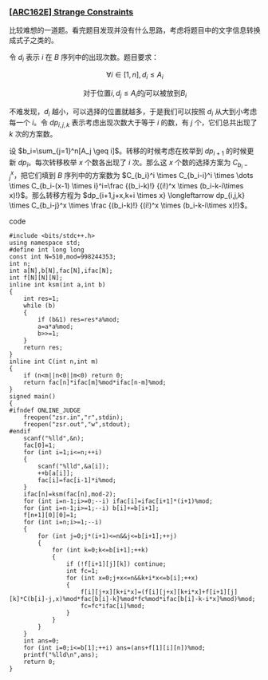### [[ARC162E] Strange Constraints](https://www.luogu.com.cn/problem/AT_arc162_e)

比较难想的一道题。看完题目发现并没有什么思路，考虑将题目中的文字信息转换成式子之类的。

令 $d_i$ 表示 $i$ 在 $B$ 序列中的出现次数。题目要求：

$$\forall i \in [1,n],d_i \leq A_i$$

$$\text{对于位置}i,d_j \leq A_i \text{的} j \text{可以被放到} B_i$$

不难发现，$d_i$ 越小，可以选择的位置就越多，于是我们可以按照 $d_i$ 从大到小考虑每一个 $i$。令 $dp_{i,j,k}$ 表示考虑出现次数大于等于 $i$ 的数，有 $j$ 个，它们总共出现了 $k$ 次的方案数。

设 $b_i=\sum_{j=1}^n[A_j \geq i]$。转移的时候考虑在枚举到 $dp_{i+1}$ 的时候更新 $dp_i$。每次转移枚举 $x$ 个数各出现了 $i$ 次。那么这 $x$ 个数的选择方案为 $C_{b_i-j}^x$，把它们填到 $B$ 序列中的方案数为 $C_{b_i}^i \times C_{b_i-i}^i \times \dots \times C_{b_i-(x-1) \times i}^i=\frac {(b_i-k)!} {(i!)^x \times (b_i-k-i\times x)!}$。那么转移方程为 $dp_{i+1,j+x,k+i \times x} \longleftarrow dp_{i,j,k} \times C_{b_i-j}^x \times \frac {(b_i-k)!} {(i!)^x \times (b_i-k-i\times x)!}$。

code
```
#include <bits/stdc++.h>
using namespace std;
#define int long long
const int N=510,mod=998244353;
int n;
int a[N],b[N],fac[N],ifac[N];
int f[N][N][N];
inline int ksm(int a,int b)
{
    int res=1;
    while (b)
    {
        if (b&1) res=res*a%mod;
        a=a*a%mod;
        b>>=1;
    }
    return res;
}
inline int C(int n,int m)
{
    if (n<m||n<0||m<0) return 0;
    return fac[n]*ifac[m]%mod*ifac[n-m]%mod; 
}
signed main()
{
#ifndef ONLINE_JUDGE
    freopen("zsr.in","r",stdin);
    freopen("zsr.out","w",stdout);
#endif
    scanf("%lld",&n);
    fac[0]=1;
    for (int i=1;i<=n;++i) 
    {
        scanf("%lld",&a[i]);
        ++b[a[i]];
        fac[i]=fac[i-1]*i%mod;
    }
    ifac[n]=ksm(fac[n],mod-2);
    for (int i=n-1;i>=0;--i) ifac[i]=ifac[i+1]*(i+1)%mod;
    for (int i=n-1;i>=1;--i) b[i]+=b[i+1];
    f[n+1][0][0]=1;
    for (int i=n;i>=1;--i)
    {
        for (int j=0;j*(i+1)<=n&&j<=b[i+1];++j)
        {
            for (int k=0;k<=b[i+1];++k)
            {
                if (!f[i+1][j][k]) continue;
                int fc=1;
                for (int x=0;j+x<=n&&k+i*x<=b[i];++x)
                {
                    f[i][j+x][k+i*x]=(f[i][j+x][k+i*x]+f[i+1][j][k]*C(b[i]-j,x)%mod*fac[b[i]-k]%mod*fc%mod*ifac[b[i]-k-i*x]%mod)%mod;
                    fc=fc*ifac[i]%mod;
                }
            }
        }
    }
    int ans=0;
    for (int i=0;i<=b[1];++i) ans=(ans+f[1][i][n])%mod;
    printf("%lld\n",ans);
    return 0;
}
```
